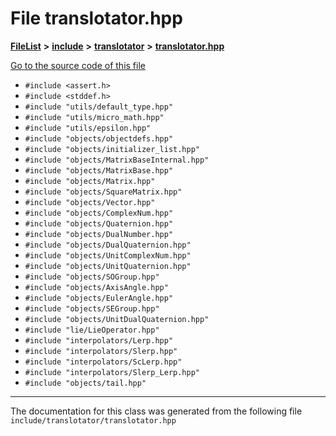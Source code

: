 

# File translotator.hpp



[**FileList**](files.md) **>** [**include**](dir_d44c64559bbebec7f509842c48db8b23.md) **>** [**translotator**](dir_ffa3503b73a46a1fbf73d754da62ba14.md) **>** [**translotator.hpp**](translotator_8hpp.md)

[Go to the source code of this file](translotator_8hpp_source.md)



* `#include <assert.h>`
* `#include <stddef.h>`
* `#include "utils/default_type.hpp"`
* `#include "utils/micro_math.hpp"`
* `#include "utils/epsilon.hpp"`
* `#include "objects/objectdefs.hpp"`
* `#include "objects/initializer_list.hpp"`
* `#include "objects/MatrixBaseInternal.hpp"`
* `#include "objects/MatrixBase.hpp"`
* `#include "objects/Matrix.hpp"`
* `#include "objects/SquareMatrix.hpp"`
* `#include "objects/Vector.hpp"`
* `#include "objects/ComplexNum.hpp"`
* `#include "objects/Quaternion.hpp"`
* `#include "objects/DualNumber.hpp"`
* `#include "objects/DualQuaternion.hpp"`
* `#include "objects/UnitComplexNum.hpp"`
* `#include "objects/UnitQuaternion.hpp"`
* `#include "objects/SOGroup.hpp"`
* `#include "objects/AxisAngle.hpp"`
* `#include "objects/EulerAngle.hpp"`
* `#include "objects/SEGroup.hpp"`
* `#include "objects/UnitDualQuaternion.hpp"`
* `#include "lie/LieOperator.hpp"`
* `#include "interpolators/Lerp.hpp"`
* `#include "interpolators/Slerp.hpp"`
* `#include "interpolators/ScLerp.hpp"`
* `#include "interpolators/Slerp_Lerp.hpp"`
* `#include "objects/tail.hpp"`


































































------------------------------
The documentation for this class was generated from the following file `include/translotator/translotator.hpp`


